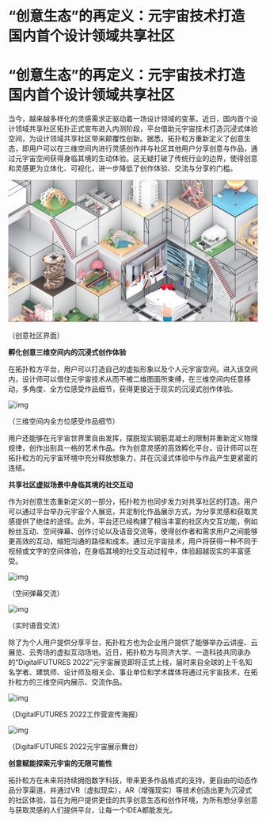 # “创意生态”的再定义：元宇宙技术打造国内首个设计领域共享社区




# “创意生态”的再定义：元宇宙技术打造国内首个设计领域共享社区

当今，越来越多样化的灵感需求正驱动着一场设计领域的变革。近日，国内首个设计领域共享社区拓扑正式宣布进入内测阶段，平台借助元宇宙技术打造沉浸式体验空间，为设计领域共享社区带来颠覆性创新。据悉，拓扑粒方重新定义了创意生态，即用户可以在三维空间内进行灵感创作并与社区其他用户分享创意与作品，通过元宇宙空间获得身临其境的生动体验。这无疑打破了传统行业的边界，使得创意和灵感更为立体化、可视化，进一步降低了创作体验、交流与分享的门槛。

![img](abc.jpg)



（创意社区界面）

**孵化创意三维空间内的沉浸式创作体验**

在拓扑粒方平台，用户可以打造自己的虚拟形象以及个人元宇宙空间。进入该空间内，设计师可以借住元宇宙技术从而不被二维图面所束缚，在三维空间内任意移动，多角度、全方位感受作品细节，获得更接近于现实的沉浸式创作体验。

![img](https://nimg.ws.126.net/?url=https%3A%2F%2Fcrawl.ws.126.net%2Fnbot2%2Fimg%2F133ba99f772d797b5bc4c96c87a77f3f.png&thumbnail=660x2147483647&quality=80&type=jpg)

（三维空间内全方位感受作品细节）

用户还能够在元宇宙世界里自由发挥，摆脱现实钢筋混凝土的限制并重新定义物理规律，创作出别具一格的艺术作品。作为创意灵感的高效孵化平台，设计师可以在拓扑粒方的元宇宙环境中充分释放想象力，并在沉浸式体验中与作品产生更紧密的连结。

**共享社区虚拟场景中身临其境的社交互动**

作为对创意生态重新定义的一部分，拓扑粒方也同步发力对共享社区的打造。用户可以通过平台举办元宇宙个人展览，并定制化作品展示方式，为分享灵感和获取灵感提供了绝佳的途径。此外，平台还已经构建了相当丰富的社区内交互功能，例如粉丝互动、空间弹幕、创作讨论以及语音交流等，使得创作者和需求用户之间能够更高效的互动，缩短沟通的路径和成本。通过元宇宙技术，用户将获得一种不同于视频或文字的空间体验，在身临其境的社交互动过程中，体验超越现实的丰富感受。

![img](https://nimg.ws.126.net/?url=https%3A%2F%2Fcrawl.ws.126.net%2Fnbot2%2Fimg%2F883b89a87ac7300e4478d91a9b2b6d7d.png&thumbnail=660x2147483647&quality=80&type=jpg)

（空间弹幕交流）

![img](https://nimg.ws.126.net/?url=https%3A%2F%2Fcrawl.ws.126.net%2Fnbot2%2Fimg%2Fb0562b1887d1267b7a5cbe1f336d2107.png&thumbnail=660x2147483647&quality=80&type=jpg)

（实时语音交流）

除了为个人用户提供分享平台，拓扑粒方也为企业用户提供了能够举办云讲座、云展览、云秀场的虚拟互动场地。近日，拓扑粒方与同济大学、一造科技共同承办的“DigitalFUTURES 2022”元宇宙展览即将正式上线，届时来自全球的上千名知名学者、建筑师、设计师及相关企、事业单位和学术媒体将通过元宇宙技术，在拓扑粒方的三维空间内展示、交流作品。

![img](https://nimg.ws.126.net/?url=https%3A%2F%2Fcrawl.ws.126.net%2Fnbot2%2Fimg%2Fac2bd3ea68ef720651ad7e2aee6492b3.png&thumbnail=660x2147483647&quality=80&type=jpg)

（DigitalFUTURES 2022工作营宣传海报）

![img](https://nimg.ws.126.net/?url=https%3A%2F%2Fcrawl.ws.126.net%2Fnbot2%2Fimg%2F63d0c7aafbc1cc050a9672c8d847ebda.png&thumbnail=660x2147483647&quality=80&type=jpg)

（DigitalFUTURES 2022元宇宙展示舞台）

**创意赋能探索元宇宙的无限可能性**

拓扑粒方在未来将持续拥抱数字科技，带来更多作品格式的支持，更自由的动态作品分享渠道，并通过VR（虚拟现实），AR（增强现实）等技术创造出更为沉浸式的社区体验，旨在为用户提供更佳的共享创意生态和创作环境，为所有想分享创意与获取灵感的人们提供平台，让每一个IDEA都能发光。
